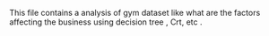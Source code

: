 This file contains a analysis of gym dataset like what are the factors affecting the business using decision tree , Crt, etc . 
